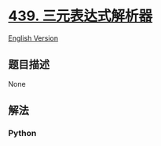 # [439. 三元表达式解析器](https://leetcode-cn.com/problems/ternary-expression-parser)

[English Version](/leetcode/0400-0499/0439.Ternary%20Expression%20Parser/README_EN.md)

## 题目描述

<!-- 这里写题目描述 -->

None

## 解法

<!-- 这里可写通用的实现逻辑 -->

<!-- tabs:start -->

### **Python**

<!-- 这里可写当前语言的特殊实现逻辑 -->

```python

```

<!-- tabs:end -->
